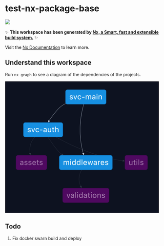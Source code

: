 # test-nx-package-base

<a alt="Nx logo" href="https://nx.dev" target="_blank" rel="noreferrer"><img src="https://raw.githubusercontent.com/nrwl/nx/master/images/nx-logo.png" width="45"></a>

✨ **This workspace has been generated by [Nx, a Smart, fast and extensible build system.](https://nx.dev)** ✨

Visit the [Nx Documentation](https://nx.dev) to learn more.

## Understand this workspace

Run `nx graph` to see a diagram of the dependencies of the projects.

![alt architecture](images/architecture.png "Architecture")

## Todo

1. Fix docker swarn build and deploy